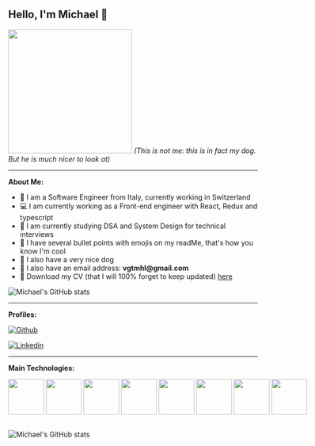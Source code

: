 ## Hello, I'm Michael 👋
 
<img src="https://user-images.githubusercontent.com/44584815/168486485-4ca709fa-eede-4252-8088-c3f399aa3c22.png" width="250">
<i>(This is not me: this is in fact my dog. But he is much nicer to look at)</i>

---

**About Me:**

- 🧳 I am a Software Engineer from Italy, currently working in Switzerland
- 💻 I am currently working as a Front-end engineer with React, Redux and typescript 
- 🧠 I am currently studying DSA and System Design for technical interviews 
- 👀 I have several bullet points with emojis on my readMe, that's how you know I'm cool 
- 🐶 I also have a very nice dog
- 📧 I also have an email address: __vgtmhl@gmail.com__
- 📜 Download my CV (that I will 100% forget to keep updated) [here](https://drive.google.com/file/d/1DnQm2ZcWVov3JhQuLIh3XO5opwNgqLQd/view?usp=sharing)

![Michael's GitHub stats](https://github-readme-streak-stats.herokuapp.com/?user=vgtmhl&theme=monokai)

---

**Profiles:**

[![Github](https://img.shields.io/badge/GitHub-100000?style=for-the-badge&logo=github&logoColor=white)](https://github.com/vgtmhl)

[![Linkedin](https://img.shields.io/badge/LinkedIn-0077B5?style=for-the-badge&logo=linkedin&logoColor=white)](https://www.linkedin.com/in/michael-vigato/)

---

**Main Technologies:**
<div style="display: flex;">
  <img style="width: 72px" src="https://symbols.getvecta.com/stencil_94/22_react-icon.e55e75bd2e.svg"/> &nbsp;
  <img style="width: 72px" src="https://symbols.getvecta.com/stencil_25/39_javascript.0ca26ec4ab.svg"/> &nbsp;
  <img style="width: 72px" src="https://symbols.getvecta.com/stencil_98/84_typescript-icon.91937dbb2c.svg"/> &nbsp;
  <img style="width: 72px" src="https://symbols.getvecta.com/stencil_25/14_css3.d930bfb832.svg"/> &nbsp;
  <img style="width: 72px" src="https://symbols.getvecta.com/stencil_25/75_sass.57898c574e.svg"/> &nbsp;
  <img style="width: 72px" src="https://symbols.getvecta.com/stencil_25/71_redux.da27ac619d.svg"/> &nbsp;
  <img style="width: 72px" src="https://symbols.getvecta.com/stencil_101/30_webpack-icon.3aae0e41ed.svg"/> &nbsp;
  <img style="width: 72px" src="https://symbols.getvecta.com/stencil_25/61_nodejs.124d3fe0e1.svg"/> &nbsp;
</div>

<br>![Michael's GitHub stats](https://github-profile-summary-cards.vercel.app/api/cards/profile-details?username=vgtmhl&theme=monokai)


